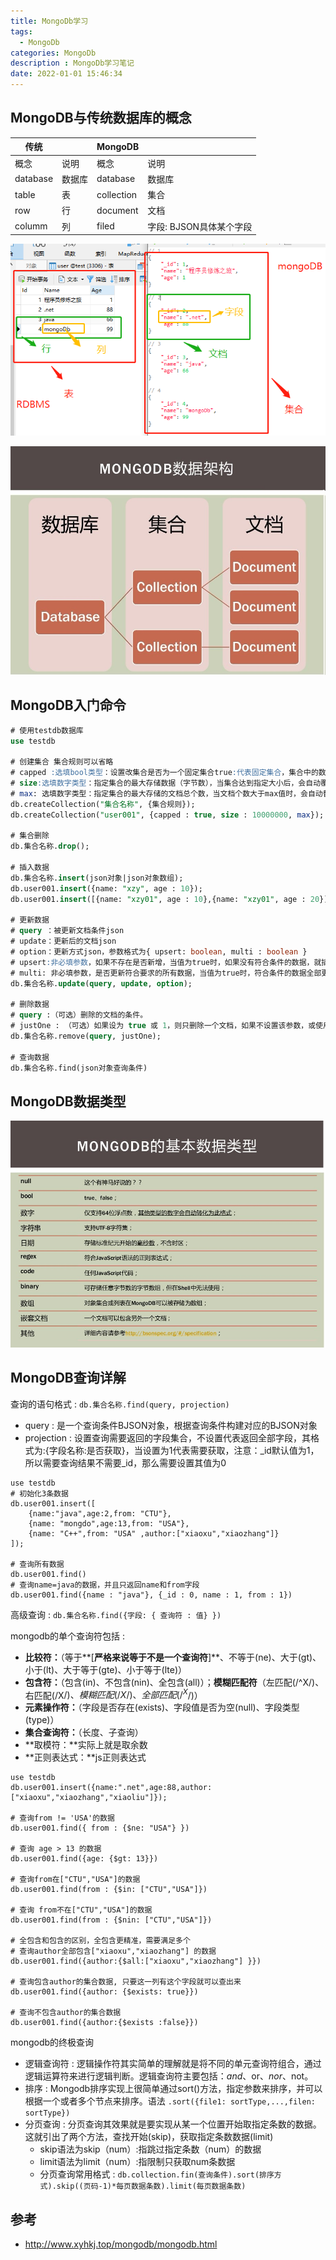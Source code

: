 ```yaml
---
title: MongoDb学习
tags:
  - MongoDb
categories: MongoDb
description : MongoDb学习笔记
date: 2022-01-01 15:46:34
---
```

<!--more-->

## MongoDB与传统数据库的概念

| 传统     |        | MongoDB    |                         |
| -------- | ------ | ---------- | ----------------------- |
| 概念     | 说明   | 概念       | 说明                    |
| database | 数据库 | database   | 数据库                  |
| table    | 表     | collection | 集合                    |
| row      | 行     | document   | 文档                    |
| columm   | 列     | filed      | 字段: BJSON具体某个字段 |

![](mongodb-study\1.png)

![](mongodb-study\2.png)

## MongoDB入门命令

```sql
# 使用testdb数据库
use testdb

# 创建集合 集合规则可以省略
# capped :选填bool类型：设置改集合是否为一个固定集合true:代表固定集合，集合中的数据不可修改，与size配对使用，代表当集合达到指定大小后，会自动覆盖历史数据（最先添加的数据）
# size:选填数字类型：指定集合的最大存储数据（字节数），当集合达到指定大小后，会自动覆盖历史数据（最先添加的数据） }
# max: 选填数字类型：指定集合的最大存储的文档总个数，当文档个数大于max值时，会自动替换历史文档
db.createCollection("集合名称", {集合规则});
db.createCollection("user001", {capped : true, size : 10000000, max});

# 集合删除
db.集合名称.drop();

# 插入数据
db.集合名称.insert(json对象|json对象数组);
db.user001.insert({name: "xzy", age : 10});
db.user001.insert([{name: "xzy01", age : 10},{name: "xzy01", age : 20}]);

# 更新数据
# query ：被更新文档条件json
# update：更新后的文档json
# option：更新方式json，参数格式为{ upsert: boolean, multi : boolean }
# upsert:非必填参数，如果不存在是否新增，当值为true时，如果没有符合条件的数据，就插入数据, ，默认为false
# multi: 非必填参数，是否更新符合要求的所有数据，当值为true时，符合条件的数据全部更新，默认为false
db.集合名称.update(query, update, option);

# 删除数据
# query :（可选）删除的文档的条件。
# justOne : （可选）如果设为 true 或 1，则只删除一个文档，如果不设置该参数，或使用默认值 false，则删除所有匹配条件的文档。
db.集合名称.remove(query, justOne);

# 查询数据
db.集合名称.find(json对象查询条件)

```

## MongoDB数据类型

![](mongodb-study\3.png)

## MongoDB查询详解

查询的语句格式 : `db.集合名称.find(query, projection)`

- query : 是一个查询条件BJSON对象，根据查询条件构建对应的BJSON对象
- projection : 设置查询需要返回的字段集合，不设置代表返回全部字段，其格式为:{字段名称:是否获取}，当设置为1代表需要获取，注意：_id默认值为1，所以需要查询结果不需要_id，那么需要设置其值为0

```
use testdb
# 初始化3条数据
db.user001.insert([
	{name:"java",age:2,from: "CTU"},
	{name: "mongdo",age:13,from: "USA"},
	{name: "C++",from: "USA" ,author:["xiaoxu","xiaozhang"]}
]);

# 查询所有数据
db.user001.find()
# 查询name=java的数据，并且只返回name和from字段
db.user001.find({name : "java"}, {_id : 0, name : 1, from : 1})
```

高级查询 :  `db.集合名称.find({字段: { 查询符 : 值} })`

mongodb的单个查询符包括 : 

- **比较符：**（等于**[****严格来说等于不是一个查询符****]**、不等于(ne)、大于(gt)、小于(lt)、大于等于(gte)、小于等于(lte)）
- **包含符：**（包含(in)、不包含(nin)、全包含(all)）；**模糊匹配符**（左匹配(/^X/)、右匹配(/X$/)、模糊匹配(/X/ )、全部匹配(/^X$/)）
- **元素操作符：**（字段是否存在(exists)、字段值是否为空(null)、字段类型(type)）
- **集合查询符：**（长度、子查询）
- **取模符：**实际上就是取余数
- **正则表达式：**js正则表达式

```
use testdb
db.user001.insert({name:".net",age:88,author: ["xiaoxu","xiaozhang","xiaoliu"]});

# 查询from != 'USA'的数据
db.user001.find({ from : {$ne: "USA"} })

# 查询 age > 13 的数据
db.user001.find({age: {$gt: 13}})

# 查询from在["CTU","USA"]的数据
db.user001.find(from : {$in: ["CTU","USA"]})

# 查询 from不在["CTU","USA"]的数据
db.user001.find(from : {$nin: ["CTU","USA"]})

# 全包含和包含的区别，全包含更精准，需要满足多个
# 查询author全部包含["xiaoxu","xiaozhang"] 的数据
db.user001.find({author:{$all:["xiaoxu","xiaozhang"] }})

# 查询包含author的集合数据, 只要这一列有这个字段就可以查出来
db.user001.find({author: {$exists: true}})

# 查询不包含author的集合数据
db.user001.find({author:{$exists :false}})
```

mongodb的终极查询

- 逻辑查询符 : 逻辑操作符其实简单的理解就是将不同的单元查询符组合，通过逻辑运算符来进行逻辑判断。逻辑查询符主要包括：$and、$or、$nor、$not。
- 排序 : Mongodb排序实现上很简单通过sort()方法，指定参数来排序，并可以根据一个或者多个节点来排序。语法 `.sort({file1: sortType,...,filen: sortType})`
- 分页查询 : 分页查询其效果就是要实现从某一个位置开始取指定条数的数据。这就引出了两个方法，查找开始(skip)，获取指定条数数据(limit)
  - skip语法为skip（num）:指跳过指定条数（num）的数据
  - limit语法为limit（num）:指限制只获取num条数据
  - 分页查询常用格式 : `db.collection.fin(查询条件).sort(排序方式).skip((页码-1)*每页数据条数).limit(每页数据条数)`



## 参考

- http://www.xyhkj.top/mongodb/mongodb.html